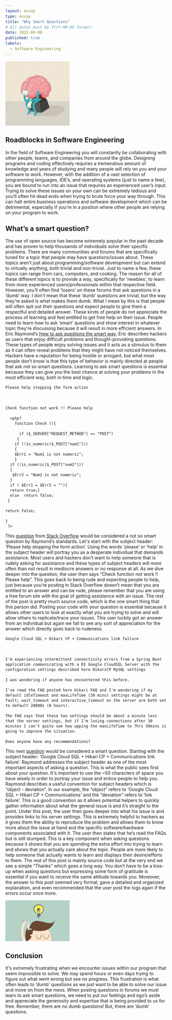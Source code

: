 ```yaml
---
layout: essay
type: essay
title: "Why Smart Questions"
# All dates must be YYYY-MM-DD format!
date: 2022-09-08
published: true
labels:
  - Software Engineering
---
```


<img width="200px" class="rounded float-start pe-4" src="../img/brain.jpg">

## Roadblocks in Software Engineering

In the field of Software Engineering you will constantly be collaborating with other people, teams, and companies from around the globe. Designing programs and coding effectively requires a tremendous amount of knowledge and years of studying and many people will rely on you and your software to work. However, with the addition of a vast selection of programming languages, IDE’s, and operating systems (just to name a few), you are bound to run into an issue that requires an experienced user’s input. Trying to solve these issues on your own can be extremely tedious and you’ll often hit dead ends when trying to brute force your way through. This can halt entire business operations and software development which can be detrimental, especially if you’re in a position where other people are relying on your program to work. 

## What’s a smart question?

The use of open source has become extremely popular in the past decade and has proven to help thousands of individuals solve their specific problems. There are many communities and forums that are specifically tuned for a topic that people may have questions/issues about. These topics aren’t just about programming/software development but can extend to virtually anything, both trivial and non-trivial. Just to name a few, these topics can range from cars, computers, and cooking. The reason for all of these different topics is to provide a way, specifically for ‘newbies’, to learn from more experienced users/professionals within that respective field. However, you’ll often find ‘losers’ on these forums that ask questions in a ‘dumb’ way. I don’t mean that these ‘dumb’ questions are trivial, but the way they’re asked is what makes them dumb. What I mean by this is that people will often spit out their questions and expect people to give them a respectful and detailed answer. These kinds of people do not appreciate the process of learning and feel entitled to get free help on their issue. People need to learn how to ask ‘smart’ questions and show interest in whatever topic they’re discussing because it will result in more efficient answers. In Eric Raymond’s [How to ask questions the smart way](http://www.catb.org/esr/faqs/smart-questions.html), Eric describes hackers as users that enjoy difficult problems and thought-provoking questions. These types of people enjoy solving issues and it acts as a stimulus to them as it can often reveal problems that they might have not noticed themselves. Hackers have a reputation for being hostile or arrogant, but what most people don’t know is that this type of behavior is mainly directed at people that ask not so smart questions. Learning to ask smart questions is essential because they can give you the best chance at solving your problems in the most efficient way, both in time and logic.

```
Please help stopping the form action



Check function not work !! Please help

  <php?
    function Check (){

      if ($_SERVER["REQUEST_METHOD"] == "POST") 
     {      
    if (!is_numeric($_POST["num1"])) 
    {
    $Err1 = "Num1 is not numeric"; 
    }
  if (!is_numeric($_POST["num2"])) 
  {
   $Err2 = "Num2 is not numeric"; 
  } 
  if ( $Err1 = $Err2 = ""){
  return true;}
  else  return false;
 }

return false;

}
 ?>
```

This [question](https://stackoverflow.com/questions/33482333/please-help-stopping-the-form-action) from [Stack Overflow](https://stackoverflow.com/) would be considered a not so smart question by Raymond’s standards. Let's start with the subject header: ‘Please help stopping the form action’. Using the words ‘please’ or ‘help’ in the subject header will portray you as a desperate individual that demands assistance. Most users and hackers don’t want to help someone that is rudely asking for assistance and these types of subject headers will more often than not result in mediocre answers or no response at all. As we dive deeper into the question, the user then says “Check function not work !! Please help”. This goes back to being rude and expecting people to help, just because you’re posting in Stack Overflow doesn’t mean that you are entitled to an answer and can be rude, please remember that you are using a free forum site with the goal of getting assistance with an issue. The rest of the post is pretty much source code, which is the one smart thing that this person did. Posting your code with your question is essential because it allows other users to look at exactly what you are trying to solve and will allow others to replicate/trace your issues. This user luckily got an answer from an individual but again we fail to see any sort of appreciation for the answer which directly goes back to rudeness.

```
Google Cloud SQL + Hikari CP + Communications link failure



I'm experiencing intermittent connectivity errors from a Spring Boot application communicating with a D1 Google CloudSQL Server with the configuration settings described here HikariCP MySQL settings

I was wondering if anyone has encountered this before.

I've read the FAQ posted here Hikari FAQ and I'm wondering if my default idleTimeout and maxLifeTime (30 mins) settings might be at fault; wait_timeout and interactive_timeout on the server are both set to default 28800s (8 hours).

The FAQ says that these two settings should be about a minute less that the server settings, but if I'm losing connections after 30 minutes I can't quite see how upping the maxLifeTime to 7hrs 59mins is going to improve the situation.

Does anyone have any recommendations?

```
 
This next [question](https://stackoverflow.com/questions/28561649/google-cloud-sql-hikari-cp-communications-link-failure) would be considered a smart question. Starting with the subject header: ‘Google Cloud SQL + Hikari CP + Communications link failure‘. Raymond addresses the subject header as one of the most important aspects of asking a question. This is what the public sees first about your question. It's important to use the ~50 characters of space you have wisely in order to portray your issue and entice people to help you. Raymond describes a useful convention for subject headers which is “object - deviation”. In our example, the “object” refers to ‘Google Cloud SQL + Hikari CP + Communications’ and the “deviation” refers to ‘link failure’. This is a good convention as it allows potential helpers to quickly gather information about what the general issue is and it’s straight to the point. Under this post, the user then goes deeper into what his issue is and provides links to his server settings. This is extremely helpful to hackers as it gives them the ability to reproduce the problem and allows them to know more about the issue at hand and the specific software/hardware components associated with it. The user then states that he’s read the FAQs but is still stumped. This is a key component when asking questions because it shows that you are spending the extra effort into trying to learn and shows that you actually care about the topic. People are more likely to help someone that actually wants to learn and displays their desire/efforts to them. The rest of this post is mainly source code but at the very end we see a simple “Thanks” which goes a long way. You don’t have to be a kiss-up when asking questions but expressing some form of gratitude is essential if you want to receive the same attitude towards you. Moreover, the answer to this post seemed very formal, gave a detailed and organized explanation, and even recommended that the user post the logs again if the errors occur once more.

<img width="200px" class="rounded float-start pe-4" src="../img/cri.jpg">

## Conclusion

It's extremely frustrating when we encounter issues within our program that seem impossible to solve. We may spend hours or even days trying to figure out what went wrong but see no progress. This frustration is what often leads to ‘dumb’ questions as we just want to be able to solve our issue and move on from the mess. When posting questions in forums we must learn to ask smart questions, we need to put our feelings and ego’s aside and appreciate the generosity and expertise that is being provided to us for free. Remember, there are no dumb questions! But, there are ‘dumb’ questions.
